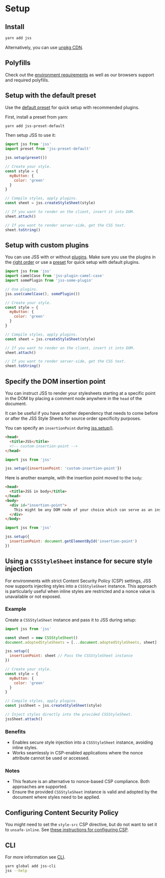# Setup

## Install

```bash
yarn add jss
```

Alternatively, you can use [unpkg CDN](./cdn.md).

## Polyfills

Check out the [environment requirements](./environment-requirements.md) as well as our browsers support and required polyfills.

## Setup with the default preset

Use the [default preset](https://github.com/cssinjs/jss/tree/master/packages/jss-preset-default) for quick setup with recommended plugins.

First, install a preset from yarn:

```bash
yarn add jss-preset-default
```

Then setup JSS to use it:

```javascript
import jss from 'jss'
import preset from 'jss-preset-default'

jss.setup(preset())

// Create your style.
const style = {
  myButton: {
    color: 'green'
  }
}

// Compile styles, apply plugins.
const sheet = jss.createStyleSheet(style)

// If you want to render on the client, insert it into DOM.
sheet.attach()

// If you want to render server-side, get the CSS text.
sheet.toString()
```

## Setup with custom plugins

You can use JSS with or without [plugins](https://github.com/cssinjs?q=plugin). Make sure you use the plugins in the [right order](https://github.com/cssinjs/jss/blob/master/docs/plugins.md#order-does-matter) or use a [preset](https://github.com/cssinjs/jss/tree/master/packages/jss-preset-default) for quick setup with default plugins.

```javascript
import jss from 'jss'
import camelCase from 'jss-plugin-camel-case'
import somePlugin from 'jss-some-plugin'

// Use plugins.
jss.use(camelCase(), somePlugin())

// Create your style.
const style = {
  myButton: {
    color: 'green'
  }
}

// Compile styles, apply plugins.
const sheet = jss.createStyleSheet(style)

// If you want to render on the client, insert it into DOM.
sheet.attach()

// If you want to render server-side, get the CSS text.
sheet.toString()
```

## Specify the DOM insertion point

You can instruct JSS to render your stylesheets starting at a specific point in the DOM by placing a comment node anywhere in the `head` of the document.

It can be useful if you have another dependency that needs to come before or after the JSS Style Sheets for source order specificity purposes.

You can specify an `insertionPoint` during [jss.setup()](https://github.com/cssinjs/jss/blob/master/docs/jss-api.md#setup-jss-instance).

```html
<head>
  <title>JSS</title>
  <!-- custom-insertion-point -->
</head>
```

```js
import jss from 'jss'

jss.setup({insertionPoint: 'custom-insertion-point'})
```

Here is another example, with the insertion point moved to the `body`:

```html
<head>
  <title>JSS in body</title>
</head>
<body>
  <div id="insertion-point">
    This might be any DOM node of your choice which can serve as an insertion point.
  </div>
</body>
```

```js
import jss from 'jss'

jss.setup({
  insertionPoint: document.getElementById('insertion-point')
})
```

## Using a `CSSStyleSheet` instance for secure style injection

For environments with strict Content Security Policy (CSP) settings, JSS now supports injecting styles into a `CSSStyleSheet` instance. This approach is particularly useful when inline styles are restricted and a nonce value is unavailable or not exposed.

### Example

Create a `CSSStyleSheet` instance and pass it to JSS during setup:

```javascript
import jss from 'jss'

const sheet = new CSSStyleSheet()
document.adoptedStyleSheets = [...document.adoptedStyleSheets, sheet]

jss.setup({
  insertionPoint: sheet // Pass the CSSStyleSheet instance
})

// Create your style.
const style = {
  myButton: {
    color: 'green'
  }
}

// Compile styles, apply plugins.
const jssSheet = jss.createStyleSheet(style)

// Inject styles directly into the provided CSSStyleSheet.
jssSheet.attach()
```

### Benefits

- Enables secure style injection into a `CSSStyleSheet` instance, avoiding inline styles.
- Works seamlessly in CSP-enabled applications where the nonce attribute cannot be used or accessed.

### Notes

- This feature is an alternative to nonce-based CSP compliance. Both approaches are supported.
- Ensure the provided `CSSStyleSheet` instance is valid and adopted by the document where styles need to be applied.

## Configuring Content Security Policy

You might need to set the `style-src` CSP directive, but do not want to set it to `unsafe-inline`. See [these instructions for configuring CSP](csp.md).

## CLI

For more information see [CLI](https://github.com/cssinjs/cli).

```bash
yarn global add jss-cli
jss --help
```
